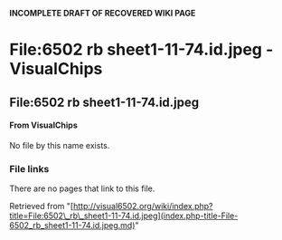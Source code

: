 **INCOMPLETE DRAFT OF RECOVERED WIKI PAGE**

# File:6502 rb sheet1-11-74.id.jpeg - VisualChips

## File:6502 rb sheet1-11-74.id.jpeg

#### From VisualChips

No file by this name exists.

### File links

There are no pages that link to this file.

Retrieved from "[http://visual6502.org/wiki/index.php?title=File:6502\_rb\_sheet1-11-74.id.jpeg](index.php-title-File-6502_rb_sheet1-11-74.id.jpeg.md)"

